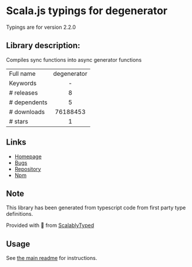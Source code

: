 
# Scala.js typings for degenerator

Typings are for version 2.2.0

## Library description:
Compiles sync functions into async generator functions

|                    |                 |
| ------------------ | :-------------: |
| Full name          | degenerator |
| Keywords           | - |
| # releases         | 8 |
| # dependents       | 5 |
| # downloads        | 76188453 |
| # stars            | 1 |

## Links
- [Homepage](https://github.com/TooTallNate/node-degenerator#readme)
- [Bugs](https://github.com/TooTallNate/node-degenerator/issues)
- [Repository](https://github.com/TooTallNate/node-degenerator)
- [Npm](https://www.npmjs.com/package/degenerator)
    


## Note
This library has been generated from typescript code from first party type definitions.

Provided with :purple_heart: from [ScalablyTyped](https://github.com/oyvindberg/ScalablyTyped)

## Usage
See [the main readme](../../readme.md) for instructions.


